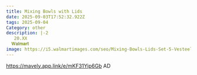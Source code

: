 ```yaml
---
title: Mixing Bowls with Lids
date: 2025-09-03T17:52:32.922Z
tags: 2025-09-04
Category: other
description: |-2
   20.XX
  𝐖𝐚𝐥𝐦𝐚𝐫𝐭
image: https://i5.walmartimages.com/seo/Mixing-Bowls-Lids-Set-5-Vesteel-Stainless-Steel-Mixing-Bowls-Metal-Nesting-Salad-Bowls-Size-4-5-3-1-5-1-0-7-QT-Great-Cooking-Baking-Serving-Multi-Col_950a0584-744b-42e0-a1f0-b92c4f2c63f8.bd9bd9615dd95f6a1b1cdec61233e9f2.jpeg?odnHeight=2000&odnWidth=2000&odnBg=FFFFFF
---
```

https://mavely.app.link/e/mKF31Yip6Gb       AD
